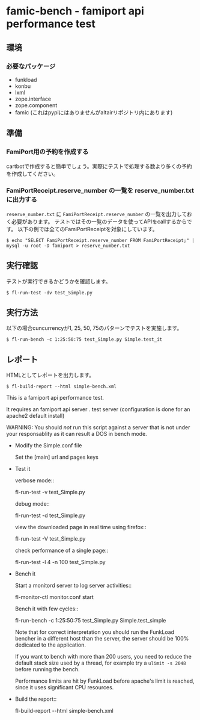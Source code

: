 # famic-bench - famiport api performance test

## 環境

### 必要なパッケージ

- funkload
- konbu
- lxml
- zope.interface
- zope.component
- famic (これはpypiにはありませんがaltairリポジトリ内にあります)

## 準備

### FamiPort用の予約を作成する

cartbotで作成すると簡単でしょう。実際にテストで処理する数より多くの予約を作成してください。

### FamiPortReceipt.reserve_number の一覧を reserve_number.txt に出力する

`reserve_number.txt` に `FamiPortReceipt.reserve_number` の一覧を出力しておく必要があります。
テストではその一覧のデータを使ってAPIをcallするからです。
以下の例では全てのFamiPortReceiptを対象にしています。

```
$ echo "SELECT FamiPortReceipt.reserve_number FROM FamiPortReceipt;" | mysql -u root -D famiport > reserve_number.txt
```

## 実行確認

テストが実行できるかどうかを確認します。

```
$ fl-run-test -dv test_Simple.py
```

## 実行方法

以下の場合cuncurrencyが1, 25, 50, 75のパターンでテストを実施します。

```
$ fl-run-bench -c 1:25:50:75 test_Simple.py Simple.test_it
```

## レポート

HTMLとしてレポートを出力します。

```
$ fl-build-report --html simple-bench.xml
```



This is a famiport api performance test.

It requires an famiport api server . test server (configuration is done for an apache2
default install)

WARNING: You should *not* run this script against a server that is not under
your responsablity as it can result a DOS in bench mode.

- Modify the Simple.conf file

  Set the [main] url and pages keys

- Test it

   verbose mode::

     fl-run-test -v test_Simple.py

   debug mode::

     fl-run-test -d test_Simple.py

   view the downloaded page in real time using firefox::

     fl-run-test -V test_Simple.py

   check performance of a single page::

     fl-run-test -l 4 -n 100 test_Simple.py


- Bench it

   Start a monitord server to log server activities::

     fl-monitor-ctl monitor.conf start

   Bench it with few cycles::

     fl-run-bench -c 1:25:50:75 test_Simple.py Simple.test_simple

   Note that for correct interpretation you should run the FunkLoad bencher
   in a different host than the server, the server should be 100% dedicated
   to the application.

   If you want to bench with more than 200 users, you need to reduce the
   default stack size used by a thread, for example try a `ulimit -s 2048`
   before running the bench.

   Performance limits are hit by FunkLoad before apache's limit is reached,
   since it uses significant CPU resources.

- Build the report::

   fl-build-report --html simple-bench.xml
